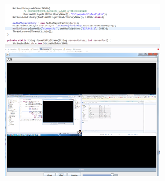 ![image](https://github.com/chenjianfan/VlcTest/blob/master/images/1%20(1).png)
![image](https://github.com/chenjianfan/VlcTest/blob/master/images/2.png)



